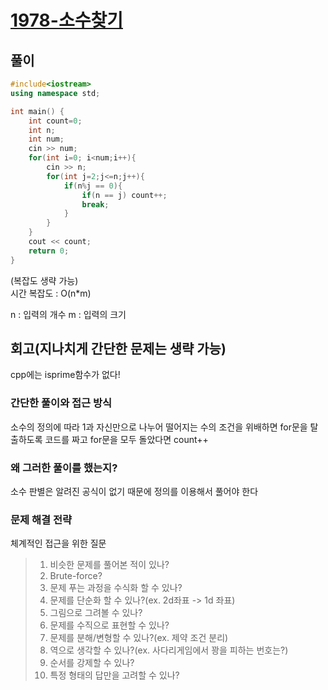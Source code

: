 # [1978-소수찾기](https://www.acmicpc.net/problem/1978)

## 풀이

```cpp
#include<iostream>
using namespace std;

int main() {
    int count=0;
    int n;
    int num;
    cin >> num;
    for(int i=0; i<num;i++){
        cin >> n;
        for(int j=2;j<=n;j++){
            if(n%j == 0){
                if(n == j) count++;
                break;
            } 
        }
    }
    cout << count;
    return 0;
}
```

(복잡도 생략 가능)  
시간 복잡도 : O(n*m)  

n : 입력의 개수
m : 입력의 크기

## 회고(지나치게 간단한 문제는 생략 가능)
cpp에는 isprime함수가 없다!
### 간단한 풀이와 접근 방식
소수의 정의에 따라 1과 자신만으로 나누어 떨어지는 수의 조건을 위배하면 for문을 탈출하도록 코드를 짜고 for문을 모두 돌았다면 count++
### 왜 그러한 풀이를 했는지? 
소수 판별은 알려진 공식이 없기 때문에 정의를 이용해서 풀어야 한다

### 문제 해결 전략

체계적인 접근을 위한 질문

> 1. 비슷한 문제를 풀어본 적이 있나?
> 2. Brute-force?
> 3. 문제 푸는 과정을 수식화 할 수 있나?
> 4. 문제를 단순화 할 수 있나?(ex. 2d좌표 -> 1d 좌표)
> 5. 그림으로 그려볼 수 있나?
> 6. 문제를 수직으로 표현할 수 있나?
> 7. 문제를 분해/변형할 수 있나?(ex. 제약 조건 분리)
> 8. 역으로 생각할 수 있나?(ex. 사다리게임에서 꽝을 피하는 번호는?)
> 9. 순서를 강제할 수 있나?
> 10. 특정 형태의 답만을 고려할 수 있나?

 
